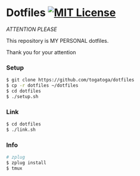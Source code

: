 Dotfiles [![MIT License](http://img.shields.io/badge/license-MIT-blue.svg?style=flat-square)](https://github.com/tcnksm/dotfiles/blob/master/LICENCE)
====

*ATTENTION PLEASE*

This repository is MY PERSONAL dotfiles.

Thank you for your attention

### Setup

```bash
$ git clone https://github.com/togatoga/dotfiles
$ cp -r dotfiles ~/dotfiles
$ cd dotfiles
$ ./setup.sh
```

### Link 
```bash
$ cd dotfiles
$ ./link.sh
```

### Info
```bash
# zplug
$ zplug install
$ tmux
```

